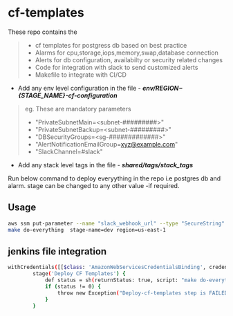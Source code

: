 # cf-templates
These repo contains the 
> * cf templates for postgress db based on best practice
> * Alarms for cpu,storage,iops,memory,swap,database connection
> * Alerts for db configuration, availabilty or security related changes
> * Code for integration with slack to send customized alerts
> * Makefile to integrate with CI/CD


* Add any env level configuration in the file - _**env/${REGION}-${STAGE_NAME}-cf-configuration**_
> eg. These are mandatory parameters
>    * "PrivateSubnetMain=<subnet-#########>"
>    * "PrivateSubnetBackup=<subnet-#########>"
>    * "DBSecurityGroups=<sg-#############>"
>    * "AlertNotificationEmailGroup=<xyz@example.com>"
>    * "SlackChannel=#slack"

* Add any stack level tags in the file - _**shared/tags/stack_tags**_


 Run below command to deploy everyything in the repo i.e postgres db and alarm. stage can be changed to any other value -if required.
 ## Usage
 ```sh
 aws ssm put-parameter --name "slack_webhook_url" --type "SecureString" --value "${slack_webhook_url}" --overwrite
 make do-everything  stage-name=dev region=us-east-1
 ```


## jenkins file integration
>
```sh 
withCredentials([[$class: 'AmazonWebServicesCredentialsBinding', credentialsId: <>, accessKeyVariable: 'AWS_ACCESS_KEY_ID', secretKeyVariable: 'AWS_SECRET_ACCESS_KEY']]) {
        stage('Deploy CF Templates') {
            def status = sh(returnStatus: true, script: "make do-everything  stage-name=dev region=us-east-1 slack_webhook_url=<slack_webhook_url>")
            if (status != 0) {
                throw new Exception("Deploy-cf-templates step is FAILED")
            }
        }
```